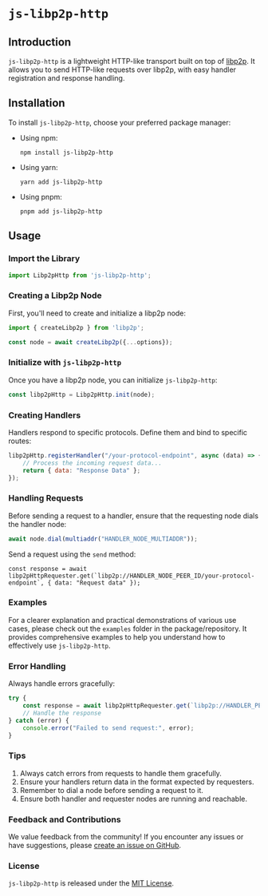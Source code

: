
# `js-libp2p-http`

## Introduction

`js-libp2p-http` is a lightweight HTTP-like transport built on top of [libp2p](https://github.com/libp2p/js-libp2p). It allows you to send HTTP-like requests over libp2p, with easy handler registration and response handling.
## Installation

To install `js-libp2p-http`, choose your preferred package manager:

- Using npm:
  ``` 
  npm install js-libp2p-http
  ```
- Using yarn:
	```
	yarn add js-libp2p-http
	```
- Using pnpm:
	```
	pnpm add js-libp2p-http
	```

## Usage

### **Import the Library**

```javascript
import Libp2pHttp from 'js-libp2p-http';
```

### **Creating a Libp2p Node**
First, you'll need to create and initialize a libp2p node:

```javascript
import { createLibp2p } from 'libp2p'; 

const node = await createLibp2p({...options});
```
### **Initialize with `js-libp2p-http`**

Once you have a libp2p node, you can initialize `js-libp2p-http`:

```javascript
const libp2pHttp = Libp2pHttp.init(node);
```

### **Creating Handlers**

Handlers respond to specific protocols. Define them and bind to specific routes:

```javascript
libp2pHttp.registerHandler("/your-protocol-endpoint", async (data) => {
    // Process the incoming request data...
    return { data: "Response Data" };
});
```

### **Handling Requests**

Before sending a request to a handler, ensure that the requesting node dials the handler node:

```javascript
await node.dial(multiaddr("HANDLER_NODE_MULTIADDR"));
```
Send a request using the `send` method:
```
const response = await libp2pHttpRequester.get(`libp2p://HANDLER_NODE_PEER_ID/your-protocol-endpoint`, { data: "Request data" });
```
### **Examples**
For a clearer explanation and practical demonstrations of various use cases, please check out the `examples` folder in the package/repository. It provides comprehensive examples to help you understand how to effectively use `js-libp2p-http`.

### **Error Handling**

Always handle errors gracefully:

```javascript
try {
    const response = await libp2pHttpRequester.get(`libp2p://HANDLER_PEER_ID/your-protocol-endpoint`, "Your request data here");
    // Handle the response
} catch (error) {
    console.error("Failed to send request:", error);
}
```

### **Tips**
1. Always catch errors from requests to handle them gracefully.
2. Ensure your handlers return data in the format expected by requesters.
3. Remember to dial a node before sending a request to it.
4. Ensure both handler and requester nodes are running and reachable.

### **Feedback and Contributions**

We value feedback from the community! If you encounter any issues or have suggestions, please [create an issue on GitHub](https://github.com/vaibhavmuchandi/js-libp2p-http/issues).

### **License**

`js-libp2p-http` is released under the [MIT License](https://github.com/vaibhavmuchandi/js-libp2p-http/LICENSE.md). 